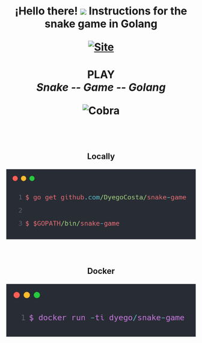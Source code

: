 <h1 align='center'>
    ¡Hello there!  <img src="https://i.ibb.co/t4vsdRG/icons8-snake-48.png" width="30"> Instructions for the
snake game in Golang
    <p align='center'>
</p>
<a href="https://anthwam.netlify.app/" target="_blank"><img alt="Site" src="https://i.ibb.co/BwGdRTC/Logo-sin-espacios.png"  width="250" /></a>
</h1>

<h1 align='center'>
      <b>  PLAY </b></br>
    <i> Snake <b>--</b> Game <b>--</b> Golang </i> </br>
</p>



<p align='center'>
<a><img alt="Cobra" src="https://i.ibb.co/qgR3LV0/1-OK04-EZr7-D6zn-LHi-H2-XJyn-A.png" /></a>
</p>

</br>

<h2 align='center'>
    <b> Locally </b>
    


![alt text](./img/carbon%20(2).png)
</h2>

</br>

<h2 align='center'>
    <b> Docker </b>
    



![alt text](./img/carbon%20(3).png)
</h2>

